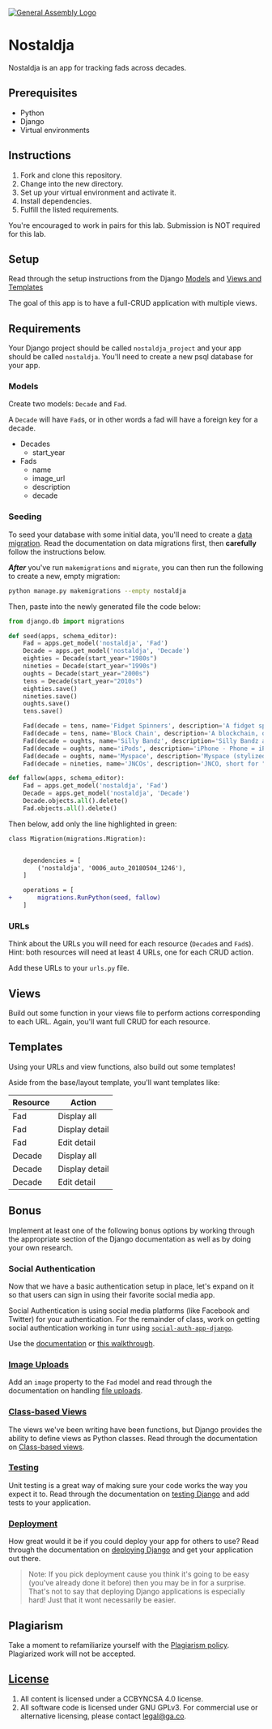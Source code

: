 [![General Assembly Logo](https://camo.githubusercontent.com/1a91b05b8f4d44b5bbfb83abac2b0996d8e26c92/687474703a2f2f692e696d6775722e636f6d2f6b6538555354712e706e67)](https://generalassemb.ly/education/web-development-immersive)

# Nostaldja

Nostaldja is an app for tracking fads across decades.

## Prerequisites

- Python
- Django
- Virtual environments

## Instructions

1. Fork and clone this repository.
1. Change into the new directory.
1. Set up your virtual environment and activate it.
1. Install dependencies.
1. Fulfill the listed requirements.

You're encouraged to work in pairs for this lab. Submission is NOT required for this lab.

## Setup

Read through the setup instructions from the Django
[Models](https://git.generalassemb.ly/dc-wdi-python-django/django-models) and
[Views and Templates](https://git.generalassemb.ly/dc-wdi-python-django/django-views-and-templates)

The goal of this app is to have a full-CRUD application with multiple views.

## Requirements

Your Django project should be called `nostaldja_project` and your app should be
called `nostaldja`. You'll need to create a new psql database for your app.

### Models

Create two models: `Decade` and `Fad`.

A `Decade` will have `Fad`s, or in other words a fad will have a foreign key for
a decade.

- Decades
  - start_year
- Fads
  - name
  - image_url
  - description
  - decade

### Seeding

To seed your database with some initial data, you'll need to create a
[data migration](https://docs.djangoproject.com/en/2.1/topics/migrations/#data-migrations).
Read the documentation on data migrations first, then **carefully** follow the
instructions below.

**_After_** you've run `makemigrations` and `migrate`, you can then run the
following to create a new, empty migration:

```sh
python manage.py makemigrations --empty nostaldja
```

Then, paste into the newly generated file the code below:

```py
from django.db import migrations

def seed(apps, schema_editor):
    Fad = apps.get_model('nostaldja', 'Fad')
    Decade = apps.get_model('nostaldja', 'Decade')
    eighties = Decade(start_year="1980s")
    nineties = Decade(start_year="1990s")
    oughts = Decade(start_year="2000s")
    tens = Decade(start_year="2010s")
    eighties.save()
    nineties.save()
    oughts.save()
    tens.save()

    Fad(decade = tens, name='Fidget Spinners', description='A fidget spinner is a toy that consists of a ball bearing in the center of a multi-lobed (typically two or three) flat structure made from metal or plastic designed to spin along its axis with little effort. Fidget spinners became popular toys in April 2017, although similar devices had been invented as early as 1993. ', image_url='https://www.dhresource.com/0x0s/f2-albu-g5-M01-79-07-rBVaJFiuqDSAF3I7AAKBk1FyKy0267.jpg/hand-spinner-fidget-spinner-tri-spinner-diy.jpg').save()
    Fad(decade = tens, name='Block Chain', description='A blockchain, originally block chain, is a continuously growing list of records, called blocks, which are linked and secured using cryptography. Each block typically contains a cryptographic hash of the previous block, a timestamp and transaction data. By design, a blockchain is inherently resistant to modification of the data.', image_url='http://sixpl.com/wp-content/uploads/2017/09/Blockchain-and-Cryptocurrency-Content-Writer.jpg').save()
    Fad(decade = oughts, name='Silly Bandz', description='Silly Bandz are rubber bands made of silicone rubber formed into shapes including animals, objects, numbers, and letters. ', image_url='https://upload.wikimedia.org/wikipedia/commons/thumb/6/69/Silly_Bandz_2009.jpg/2560px-Silly_Bandz_2009.jpg').save()
    Fad(decade = oughts, name='iPods', description='iPhone - Phone = iPod', image_url='https://commons.wikimedia.org/wiki/File:Ipod-touch-1st-gen.jpg').save()
    Fad(decade = oughts, name='Myspace', description='Myspace (stylized as MySpace) is a social networking website offering an interactive, user-submitted network of friends, personal profiles, blogs, groups, photos, music, and videos. Myspace was the largest social networking site in the world, from 2004 to 2010.', image_url='https://us.hellomagazine.com/imagenes/travel/2018012645793/tom-myspace-founder-travel-photographer/0-230-700/myspace-tom-now-t.jpg').save()
    Fad(decade = nineties, name='JNCOs', description='JNCO, short for "Judge None Choose One", is a Los Angeles, California based clothing company specializing in boys\' and men\'s jeans.', image_url='https://img.buzzfeed.com/buzzfeed-static/static/2015-06/23/15/enhanced/webdr08/enhanced-22226-1435087265-4.jpg?downsize=715:*&output-format=auto&output-quality=auto').save()

def fallow(apps, schema_editor):
    Fad = apps.get_model('nostaldja', 'Fad')
    Decade = apps.get_model('nostaldja', 'Decade')
    Decade.objects.all().delete()
    Fad.objects.all().delete()
```

Then below, add only the line highlighted in green:

```diff
class Migration(migrations.Migration):


    dependencies = [
        ('nostaldja', '0006_auto_20180504_1246'),
    ]

    operations = [
+       migrations.RunPython(seed, fallow)
    ]

```

### URLs

Think about the URLs you will need for each resource (`Decade`s and `Fad`s).
Hint: both resources will need at least 4 URLs, one for each CRUD action.

Add these URLs to your `urls.py` file.

## Views

Build out some function in your views file to perform actions corresponding to
each URL. Again, you'll want full CRUD for each resource.

## Templates

Using your URLs and view functions, also build out some templates!

Aside from the base/layout template, you'll want templates like:

| Resource | Action         |
| -------- | -------------- |
| Fad      | Display all    |
| Fad      | Display detail |
| Fad      | Edit detail    |
| Decade   | Display all    |
| Decade   | Display detail |
| Decade   | Edit detail    |

## Bonus

Implement at least one of the following bonus options by working through the
appropriate section of the Django documentation as well as by doing your own
research.

### Social Authentication

Now that we have a basic authentication setup in place, let's expand on it so
that users can sign in using their favorite social media app.

Social Authentication is using social media platforms (like Facebook and
Twitter) for your authentication. For the remainder of class, work on getting
social authentication working in tunr using
[`social-auth-app-django`](https://github.com/python-social-auth/social-app-django).

Use the [documentation](http://python-social-auth.readthedocs.io/en/latest/) or
[this walkthrough](https://simpleisbetterthancomplex.com/tutorial/2016/10/24/how-to-add-social-login-to-django.html).

### [Image Uploads](https://docs.djangoproject.com/en/2.2/topics/http/file-uploads/)

Add an `image` property to the `Fad` model and read through the documentation on
handling
[file uploads](https://docs.djangoproject.com/en/2.2/topics/http/file-uploads/).

### [Class-based Views](https://docs.djangoproject.com/en/2.2/topics/class-based-views/)

The views we've been writing have been functions, but Django provides the
ability to define views as Python classes. Read through the documentation on
[Class-based views](https://docs.djangoproject.com/en/2.2/topics/class-based-views/).

### [Testing](https://docs.djangoproject.com/en/2.2/topics/testing/)

Unit testing is a great way of making sure your code works the way you expect it
to. Read through the documentation on
[testing Django](https://docs.djangoproject.com/en/2.2/topics/testing/) and add
tests to your application.

### [Deployment](https://docs.djangoproject.com/en/2.2/howto/deployment/wsgi/)

How great would it be if you could deploy your app for others to use? Read
through the documentation on
[deploying Django](https://docs.djangoproject.com/en/2.2/howto/deployment/) and
get your application out there.

> Note: If you pick deployment cause you think it's going to be easy (you've
> already done it before) then you may be in for a surprise. That's not to say
> that deploying Django applications is especially hard! Just that it wont
> necessarily be easier.

## Plagiarism

Take a moment to refamiliarize yourself with the
[Plagiarism policy](https://git.generalassemb.ly/DC-WDI/Administrative/blob/master/plagiarism.md).
Plagiarized work will not be accepted.

## [License](LICENSE)

1.  All content is licensed under a CC­BY­NC­SA 4.0 license.
1.  All software code is licensed under GNU GPLv3. For commercial use or
    alternative licensing, please contact legal@ga.co.

